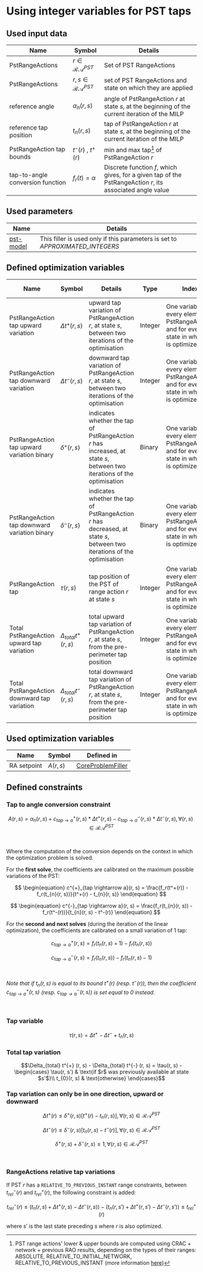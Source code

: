 # Using integer variables for PST taps

## Used input data

| Name                             | Symbol                        | Details                                                                                                   |
|----------------------------------|-------------------------------|-----------------------------------------------------------------------------------------------------------|
| PstRangeActions                  | $r \in \mathcal{RA}^{PST}$    | Set of PST RangeActions                                                                                   |
| PstRangeActions                  | $r,s \in \mathcal{RA}^{PST}$  | set of PST RangeActions and state on which they are applied                                               |
| reference angle                  | $\alpha _n(r, s)$             | angle of PstRangeAction $r$ at state $s$, at the beginning of the current iteration of the MILP           |
| reference tap position           | $t_{n}(r, s)$                 | tap of PstRangeAction $r$ at state $s$, at the beginning of the current iteration of the MILP             |
| PstRangeAction tap bounds        | $t^-(r) \: , \: t^+(r)$       | min and max tap[^1] of PstRangeAction $r$                                                                 |
| tap-to-angle conversion function | $f_r(t) = \alpha$             | Discrete function $f$, which gives, for a given tap of the PstRangeAction $r$, its associated angle value |

[^1]: PST range actions' lower & upper bounds are computed using CRAC + network + previous RAO results, depending on the
types of their ranges: ABSOLUTE, RELATIVE_TO_INITIAL_NETWORK, RELATIVE_TO_PREVIOUS_INSTANT (more
information [here](/input-data/crac/json.md#range-actions))

## Used parameters

| Name                                             | Details                                                                       |
|--------------------------------------------------|-------------------------------------------------------------------------------|
| [pst-model](/parameters.md#pst-model) | This filler is used only if this parameters is set to *APPROXIMATED_INTEGERS* |

## Defined optimization variables

| Name                                         | Symbol                        | Details                                                                                                                 | Type    | Index                                                                                          | Unit                     | Lower bound | Upper bound |
|----------------------------------------------|-------------------------------|-------------------------------------------------------------------------------------------------------------------------|---------|------------------------------------------------------------------------------------------------|--------------------------|-------------|-------------|
| PstRangeAction tap upward variation          | $\Delta t^{+} (r, s)$         | upward tap variation of PstRangeAction $r$, at state $s$, between two iterations of the optimisation                    | Integer | One variable for every element of PstRangeActions and for evey state in which it is optimized  | No unit (number of taps) | 0           | $+\infty$   |
| PstRangeAction tap downward variation        | $\Delta t^{-} (r, s)$         | downward tap variation of PstRangeAction $r$, at state $s$, between two iterations of the optimisation                  | Integer | One variable for every element of PstRangeActions and for evey state in which it is optimized  | No unit (number of taps) | 0           | $+\infty$   |
| PstRangeAction tap upward variation binary   | $\delta ^{+} (r, s)$          | indicates whether the tap of PstRangeAction $r$ has increased, at state $s$, between two iterations of the optimisation | Binary  | One variable for every element of PstRangeActions and for evey state in which it is optimized  | No unit                  | 0           | 1           |
| PstRangeAction tap downward variation binary | $\delta ^{-} (r, s)$          | indicates whether the tap of PstRangeAction $r$ has decreased, at state $s$, between two iterations of the optimisation | Binary  | One variable for every element of PstRangeActions and for evey state in which it is optimized  | No unit                  | 0           | 1           |
| PstRangeAction tap                           | $\tau (r, s)$                 | tap position of the PST of range action $r$ at state $s$                                                                | Integer | One variable for every element of PstRangeActions and for evey state in which it is optimized  | No unit                  | min PST tap | max PST tap |
| Total PstRangeAction upward tap variation    | $\Delta_{total} t^{+} (r, s)$ | total upward tap variation of PstRangeAction $r$, at state $s$, from the pre-perimeter tap position                     | Integer | One variable for every element of PstRangeActions and for evey state in which it is optimized  | No unit                  | 0           | $+\infty$   |
| Total PstRangeAction downward tap variation  | $\Delta_{total} t^{-} (r, s)$ | total downward tap variation of PstRangeAction $r$, at state $s$, from the pre-perimeter tap position                     | Integer | One variable for every element of PstRangeActions and for evey state in which it is optimized  | No unit                  | 0           | $+\infty$   |

## Used optimization variables

| Name        | Symbol | Defined in                                                                 |
|-------------|--------|----------------------------------------------------------------------------|
| RA setpoint | $A(r, s)$ | [CoreProblemFiller](core-problem-filler.md#defined-optimization-variables) |

## Defined constraints

### Tap to angle conversion constraint

$$
\begin{equation}
A(r, s) = \alpha_{n}(r, s) + c^{+}_{tap \rightarrow a}(r, s) * \Delta t^{+} (r, s) - 
c^{-}_{tap \rightarrow a}(r, s) * \Delta t^{-} (r, s)
, \forall (r,s) \in \mathcal{RA}^{PST}
\end{equation}
$$

<br>

Where the computation of the conversion depends on the context in which the optimization problem is solved.

For the **first solve**, the coefficients are calibrated on the maximum possible variations of the PST:

$$
\begin{equation}
c^{+}_{tap \rightarrow a}(r, s) = \frac{f_r(t^+(r)) - f_r(t_{n}(r, s))}{t^+(r) - t_{n}(r, s)}
\end{equation}
$$

$$
\begin{equation}
c^{-}_{tap \rightarrow a}(r, s) = \frac{f_r(t_{n}(r, s)) - f_r(t^-(r))}{t_{n}(r, s) - t^-(r)}
\end{equation}
$$

For the **second and next solves** (during the iteration of the linear optimization), the coefficients are calibrated on
a small variation of 1 tap:

$$
\begin{equation}
c^{+}_{tap \rightarrow a}(r, s) = f_r(t_{n}(r, s) + 1) - f_r(t_{n}(r, s))
\end{equation}
$$

$$
\begin{equation}
c^{-}_{tap \rightarrow a}(r, s) = f_r(t_{n}(r, s)) - f_r(t_{n}(r, s) - 1)
\end{equation}
$$

<br>

*Note that if $t_n(r, s)$ is equal to its bound $t^+(r)$ (resp. $t^-(r)$), then the coefficient
$c^{+}_{tap \rightarrow a}(r, s)$ (resp. $c^{-}_{tap \rightarrow a}(r, s)$) is set equal to 0 instead.*

<br>

### Tap variable

$$\tau(r, s) = \Delta t^{+} - \Delta t^{-} + t_{n}(r, s)$$

### Total tap variation

$$\Delta_{total} t^{+} (r, s) - \Delta_{total} t^{-} (r, s) = \tau(r, s) -
\begin{cases}
    \tau(r, s') & \text{if $r$ was previously available at state $s'$}\\
    t_{0}(r, s) & \text{otherwise}
\end{cases}$$

### Tap variation can only be in one direction, upward or downward

$$
\begin{equation}
\Delta t^{+} (r) \leq \delta ^{+} (r, s) [t^+(r) - t_{n}(r, s)] , \forall (r, s) \in \mathcal{RA}^{PST}
\end{equation}
$$

$$
\begin{equation}
\Delta t^{-} (r) \leq \delta ^{-} (r, s) [t_{n}(r, s) - t^-(r)] , \forall (r, s) \in \mathcal{RA}^{PST}
\end{equation}
$$

$$
\begin{equation}
\delta ^{+} (r, s) + \delta ^{-} (r, s)  \leq 1 , \forall (r, s) \in \mathcal{RA}^{PST}
\end{equation}
$$

<br>

### RangeActions relative tap variations

If PST $r$ has a `RELATIVE_TO_PREVIOUS_INSTANT` range constraints, between $t^-_{rel}(r)$ and $t^+_{rel}(r)$, the
following constraint is added:  

$$
\begin{equation}
t^-_{rel}(r) \leq (t_{n}(r, s) + \Delta t^+(r, s) - \Delta t^-(r, s)) - (t_{n}(r, s') + \Delta t^+(r, s') - \Delta t^-(r, s')) \leq t^+_{rel}(r)
\end{equation}
$$

where $s'$ is the last state preceding $s$ where $r$ is also optimized.